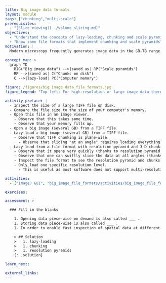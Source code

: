 ```yaml
---
title: Big image data formats
layout: module
tags: ["chunking","multi-scale"]
prerequisites:
  - "[Slice viewing](../volume_slicing.md)"
objectives:
  - "Understand the concepts of lazy-loading, chunking and scale pyramids"
  - "Know some file formats that implement chunking and scale pyramids"
motivation: |
  Modern microscopy frequently generates image data in the GB-TB range. Such data cannot be naively opened. First, the data may not fit into the working memory (RAM) of your computer. Second, it would take a lot of time to load the data into the memory. Thus, it is important to know about dedicated concepts and implemenations that enable swift interaction with such big image data.

concept_map: >
  graph TD
    BIG("Big image data") -->|saved as| RP("Scale pyramids")
    RP -->|saved as| C("Chunks on disk")
    C -->|lazy-load| PC("Computer memory")

figure: /figures/big_image_data_file_formats.jpg
figure_legend: "Top left: For high-resolution or large image data there can be situations where there are less pixels in the viewer window than in the data, thus only a subset can be loaded, which is hard to do in practice such that typically all data needs to be loaded, which is expensive. Having one or more downsampled versions of the data solves this issue. Bottom left: Also when zooming in there are more pixels in data space than are currently needed in viewer space. Chunked data storage allows to restrict the data loading to a smaller region in data space. Right: Examples of chunks and scale pyramids."

activity_preface: |
  - Inspect the size of a large TIFF file on disk.
  - Compare the file size to the size of your computer's memory.
  - Open this file in an image viewer.
    - Observe that this takes some time.
    - Observe that your memory fills up.
  - Open a big image (several GB) from a TIFF file.
  - Lazy-load a big image (several GB) from a TIFF file.
    - Observe that TIFF chunking is plane-wise.
      - Observe that slicing "at an angle" requires loading everything.
  - Lazy-load from a file format with resolution pyramid and 3-D chunking (e.g. OME-Zarr, BDV/XML/HDF5)
    - Observe that it opens very quickly (thanks to resolution pyramid and chunking).
    - Observe that one can swiftly slice the data at all angles (thanks to 3-D chunking).
    - Inspect the file format to see the resolution pyramid and chunks.
    - Only load one specific resolution level.
      - This is useful as most software does not support multi-resolution data for computations.

activities:
  - ["ImageJ GUI", "big_image_file_formats/activities/big_image_file_formats_imagejgui.md", "markdown"]

exercises:

assessment: >

  ### Fill in the blanks

    1. Opening data piece-wise on demand is also called ___ .
    1. Storing data piece-wise is also called ___ .
    1. In order to enable fast inspection of spatial data at different scales (like on Google maps) one can use ___ .

    > ## Solution
    >   1. lazy-loading
    >   1. chunking
    >   1. resolution pyramids
    {: .solution}

learn_next:

external_links:
---
```


